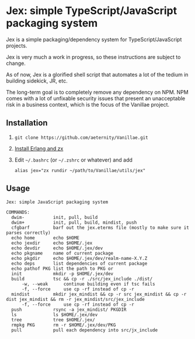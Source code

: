 # Jex: simple TypeScript/JavaScript packaging system

Jex is a simple packaging/dependency system for TypeScript/JavaScript
projects.

Jex is very much a work in progress, so these instructions are subject to
change.

As of now, Jex is a glorified shell script that automates a lot of the tedium
in building sidekick, JR, etc.

The long-term goal is to completely remove any dependency on NPM.  NPM comes
with a lot of unfixable security issues that present an unacceptable risk in a
business context, which is the focus of the Vanillae project.

## Installation

1.  `git clone https://github.com/aeternity/Vanillae.git`
2.  [Install Erlang and zx](https://www.bitchute.com/video/1gCvcoPUR7eJ/)
3.  Edit `~/.bashrc` (or `~/.zshrc` or whatever) and add

    ```
    alias jex="zx rundir ~/path/to/Vanillae/utils/jex"
    ```

## Usage

```
Jex: simple JavaScript packaging system

COMMANDS:
  dwim-           init, pull, build
  dwim+           init, pull, build, mindist, push
  cfgbarf         barf out the jex.eterms file (mostly to make sure it parses correctly)
  echo home       echo $HOME
  echo jexdir     echo $HOME/.jex
  echo devdir     echo $HOME/.jex/dev
  echo pkgname    name of current package
  echo pkgdir     echo $HOME/.jex/dev/realm-name-X.Y.Z
  echo deps       list dependencies of current package
  echo pathof PKG list the path to PKG or
  init            mkdir -p $HOME/.jex/dev
  build           tsc && cp -r ./src/jex_include ./dist/
      -w, --weak      continue building even if tsc fails
      -f, --force     use cp -rf instead of cp -r
  mindist         mkdir jex_mindist && cp -r src jex_mindist && cp -r dist jex_mindist && rm -r jex_mindist/src/jex_include
      -f, --force     use cp -rf instead of cp -r
  push            rsync -a jex_mindist/ PKGDIR
  ls              ls $HOME/.jex/dev
  tree            tree $HOME/.jex/
  rmpkg PKG       rm -r $HOME/.jex/dev/PKG
  pull            pull each dependency into src/jx_include
```

